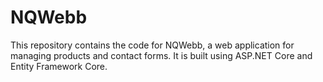 # NQWebb


This repository contains the code for NQWebb, a web application for managing products and contact forms. It is built using ASP.NET Core and Entity Framework Core.
